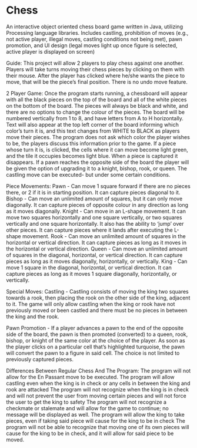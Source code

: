 # Chess
An interactive object oriented chess board game written in Java, utilizing Processing language libraries. 
Includes castling, prohibition of moves (e.g., not active player, illegal moves, castling conditions not being met), pawn promotion, and UI design (legal moves light up once figure is selected, active player is displayed on screen)

Guide:
This project will allow 2 players to play chess against one another. Players will take turns moving their chess pieces by clicking on them with their mouse. After the player has clicked where he/she wants the piece to move, that will be the piece’s final position. There is no undo move feature.


2 Player Game:
Once the program starts running, a chessboard will appear with all the black pieces on the top of the board and all of the white pieces on the bottom of the board. The pieces will always be black and white, and there are no options to change the colour of the pieces. The board will be numbered vertically from 1 to 8, and have letters from A to H horizontally. Text will also appear at the top left corner of the board informing which color’s turn it is, and this text changes from WHITE to BLACK as players move their pieces. The program does not ask which color the player wishes to be, the players discuss this information prior to the game. If a piece whose turn it is, is clicked, the cells where it can move become light green, and the tile it occupies becomes light blue. When a piece is captured it disappears. If a pawn reaches the opposite side of the board the player will be given the option of upgrading it to a knight, bishop, rook, or queen. The castling move can be executed- but under some certain conditions.

Piece Movements:
Pawn - Can move 1 square forward if there are no pieces there, or 2 if it is in starting position. It can capture pieces diagonal to it. 
Bishop - Can move an unlimited amount of squares, but it can only move diagonally. It can capture pieces of opposite colour in any direction as long as it moves diagonally.
Knight - Can move in an L-shape movement. It can move two squares horizontally and one square vertically, or two squares vertically and one square horizontally. It also has the ability to ‘jump’ over other pieces. It can capture pieces where it lands after executing the L-shape movement.
Rook - Can move an unlimited amount of squares in the horizontal or vertical direction. It can capture pieces as long as it moves in the horizontal or vertical direction.
Queen - Can move an unlimited amount of squares in the diagonal, horizontal, or vertical direction. It can capture pieces as long as it moves diagonally, horizontally, or vertically.
King - Can move 1 square in the diagonal, horizontal, or vertical direction. It can capture pieces as long as it moves 1 square diagonally, horizontally, or vertically. 

Special Moves:
Castling - Castling consists of moving the king two squares towards a rook, then placing the rook on the other side of the king, adjacent to it. The game will only allow castling when the king or rook have not previously moved or been castled and there must be no pieces in between the king and the rook.

Pawn Promotion - If a player advances a pawn to the end of the opposite side of the board, the pawn is then promoted (converted) to a queen, rook, bishop, or knight of the same color at the choice of the player. As soon as the player clicks on a particular cell that’s highlighted turquoise, the pawn will convert the pawn to a figure in said cell. The choice is not limited to previously captured pieces. 

Differences Between Regular Chess And The Program:
The program will not allow for the En Passant move to be executed.
The program will allow castling even when the king is in check or any cells in between the king and rook are attacked
The program will not recognize when the king is in check and will not prevent the user from moving certain pieces and will not force the user to get the king to safety
The program will not recognize a checkmate or stalemate and will allow for the game to continue; no message will be displayed as well.
The program will allow the king to take pieces, even if taking said piece will cause for the king to be in check
The program will not be able to recognize that moving one of its own pieces will cause for the king to be in check, and it will allow for said piece to be moved. 


